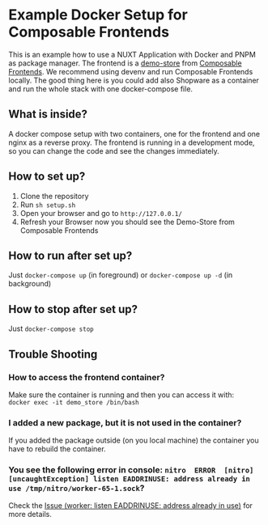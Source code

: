 # Example Docker Setup for Composable Frontends

This is an example how to use a NUXT Application with Docker and PNPM as package manager.
The frontend is a [demo-store](https://frontends.shopware.com/getting-started/templates/demo-store-template.html) from [Composable Frontends](https://frontends.shopware.com/). We recommend using devenv and run
Composable Frontends locally. The good thing here is you could add also Shopware as a container
and run the whole stack with one docker-compose file.

## What is inside?
A docker compose setup with two containers, one for the frontend and one nginx as a reverse proxy.
The frontend is running in a development mode, so you can change the code and see the changes immediately.

## How to set up?
1. Clone the repository
2. Run `sh setup.sh`
3. Open your browser and go to `http://127.0.0.1/`
4. Refresh your Browser now you should see the Demo-Store from Composable Frontends

## How to run after set up?
Just `docker-compose up` (in foreground) or `docker-compose up -d` (in background)

## How to stop after set up?
Just `docker-compose stop` 

## Trouble Shooting

### How to access the frontend container?
Make sure the container is running and then you can access it with:  
`docker exec -it demo_store /bin/bash`

### I added a new package, but it is not used in the container?
If you added the package outside (on you local machine) the container you have to rebuild the container.

### You see the following error in console: `nitro  ERROR  [nitro] [uncaughtException] listen EADDRINUSE: address already in use /tmp/nitro/worker-65-1.sock`?
Check the [Issue (worker: listen EADDRINUSE: address already in use)](https://github.com/unjs/nitro/issues/885) for more details.